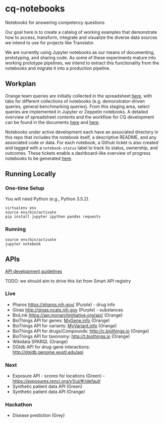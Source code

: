# cq-notebooks

Notebooks for answering competency questions

Our goal here is to create a catalog of working examples that demonstrate how to access, transform, integrate and visualize the diverse data sources we intend to use for projects like Translator.

We are currently using Jupyter notebooks as our means of documenting, prototyping, and sharing code. As some of these experiments mature into working prototype pipelines, we intend to extract this functionality from the notebooks and migrate it into a production pipeline.

## Workplan

Orange team queries are initially collected in the spreadsheet [here](http://bit.ly/orange_cq), with tabs for different collections of notebooks (e.g. demonstrator-driven queries, general benchmarking queries). From this staging area, select queries are implemented in Jupyter or Zeppelin notebooks. A detailed overview of spreadsheet contents and the workflow for CQ development can be found in the documents [here](https://github.com/NCATS-Tangerine/cq-notebooks/blob/master/Contributor_Docs/CONTRIBUTING.md) and [here](https://github.com/NCATS-Tangerine/cq-notebooks/blob/master/Contributor_Docs/Query_Bank_CQ_Development.md).

Notebooks under active development each have an associated directory in this repo that includes the notebook itself, a descriptive README, and any associated code or data. For each notebook, a Github ticket is also created and tagged with a `notebook-status` label to track its status, ownership, and outcomes. These tickets enable a dashboard-like overview of progress notebooks to be generated [here](https://github.com/NCATS-Tangerine/cq-notebooks/issues?q=is%3Aopen+is%3Aissue+label%3A%22notebook+status%22).



## Running Locally

### One-time Setup

You will need Python (e.g., Python 3.5.2).

```
virtualenv env
source env/bin/activate
pip install jupyter ipython pandas requests
```

### Running

```
source env/bin/activate
jupyter notebook
```


## APIs

[API development guidelines](API_dev_guidelines.md)

TODO: we should aim to drive this list from Smart API registry

### Live

 * Pharos https://pharos.nih.gov/ (Purple) - drug info
 * Ginas http://ginas.ncats.nih.gov (Purple) - substances
 * BioLink https://api.monarchinitiative.org/api/ (Orange)
 * BioThings API for genes: [MyGene.info](http://mygene.info) (Orange)
 * BioThings API for variants: [MyVariant.info](http://myvariant.info) (Orange)
 * BioThings API for drugs/Compounds: http://c.biothings.io (Orange)
 * BioThings API for taxonomy: http://t.biothings.io (Orange)
 * Wikidata SPARQL (Orange)
 * DGIdb API for drug-gene interactions: http://dgidb.genome.wustl.edu/api

### Next

 * Exposure API - scores for locations (Green) - https://exposures.renci.org/v1/ui/#!/default
 * Synthetic patient data API (Green)
 * Synthetic patient data API (Orange)

### Hackathon

 * Disease prediction (Grey)
